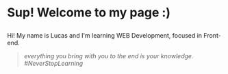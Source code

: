 # <p><strong>Sup!</strong> Welcome to my page :)</p>

Hi! My name is Lucas and I'm learning WEB Development, focused in Front-end.

> <i>everything you bring with you to the end is your knowledge. #NeverStopLearning </i>
